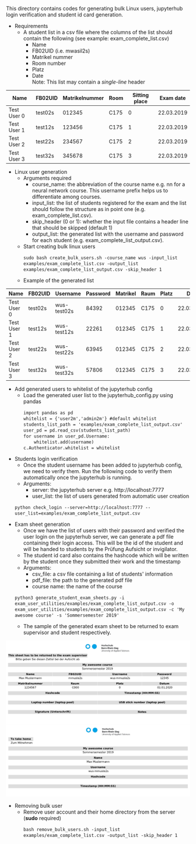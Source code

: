 This directory contains codes for generating bulk Linux users, jupyterhub login verification and student id card generation. </br>
* Requirements
  * A student list in a csv file where the columns of the list should contain the following (see example: exam_complete_list.csv)
    * Name
    * FB02UID (i.e. mwasil2s)
    * Matrikel nummer
    * Room number
    * Platz
    * Date <br>
  Note: This list may contain a *single-line* header

| Name        | FB02UID | Matrikelnummer | Room | Sitting place |  Exam date |
|-------------|---------|----------------|------|---------------|------------|
| Test User 0 | test02s |      012345    | C175 |       0       | 22.03.2019 |
| Test User 1 | test12s |      123456    | C175 |       1       | 22.03.2019 |
| Test User 2 | test22s |      234567    | C175 |       2       | 22.03.2019 |
| Test User 3 | test32s |      345678    | C175 |       3       | 22.03.2019 |

* Linux user generation
  * Arguments required
    * course_name: the abbreviation of the course name e.g. nn for a neural network course. This username prefix helps us to differentiate among courses.
    * input_list: the list of students registered for the exam and the list should follow the structure as in point one (e.g. exam_complete_list.csv).
    * skip_header (0 or 1): whether the input file contains a header line that should be skipped (default 1)
    * output_list: the generated list with the username and password for each student (e.g. exam_complete_list_output.csv).
  * Start creating bulk linux users
    ```
    sudo bash create_bulk_users.sh -course_name wus -input_list examples/exam_complete_list.csv -output_list examples/exam_complete_list_output.csv -skip_header 1
    ```
  * Example of the generated list

| Name        | FB02UID | Username    | Password | Matrikel | Raum | Platz | Date       |
|-------------|---------|-------------|----------|----------|------|-------|------------|
| Test User 0 | test02s | wus-test02s | 84392    | 012345   | C175 | 0     | 22.03.2019 |
| Test User 1 | test12s | wus-test12s | 22261    | 012345   | C175 | 1     | 22.03.2019 |
| Test User 2 | test22s | wus-test22s | 63945    | 012345   | C175 | 2     | 22.03.2019 |
| Test User 3 | test32s | wus-test32s | 57806    | 012345   | C175 | 3     | 22.03.2019 |

* Add generated users to whitelist of the jupyterhub config
  * Load the generated user list to the jupyterhub_config.py using pandas
    ```
    import pandas as pd
    whitelist = {'user2m','admin2m'} #default whitelist
    students_list_path = 'examples/exam_complete_list_output.csv'
    user_pd = pd.read_csv(students_list_path)
    for username in user_pd.Username:
        whitelist.add(username)
    c.Authenticator.whitelist = whitelist
    ```
* Students login verification
  * Once the student username has been added to jupyterhub config, we need to verify them. Run the following code to verify them automatically once the jupyterhub is running.
  * Arguments:
    * server: the jupyterhub server e.g. http://localhost:7777
    * user_list: the list of users generated from automatic user creation
  ```
  python check_login --server=http://localhost:7777 --user_list=examples/exam_complete_list_output.csv
  ```
* Exam sheet generation
  * Once we have the list of users with their password and verified the user login on the jupyterhub server, we can generate a pdf file containing their login access. This will be the id of the student and will be handed to students by the Prüfung Aufsicht or invigilator.
  * The student id card also contains the hashcode which will be written by the student once they submitted their work and the timestamp
  * Arguments:
    * csv_file: a csv file containing a list of students' information
    * pdf_file: the path to the generated pdf file
    * course name: the name of the course
  ```
  python3 generate_student_exam_sheets.py -i exam_user_utilities/examples/exam_complete_list_output.csv -o exam_user_utilities/examples/exam_complete_list_output.csv -c 'My awesome course' -s 'Sommersemester 2019'
  ```
  * The sample of the generated exam sheet to be returned to exam supervisor and student respectively.

![exam_sheet_for_exam_supervisor](https://github.com/DigiKlausur/brsu_digital_exam_tools/blob/master/exam_user_utilities/figures/exam_sheet_for_exam_supervisor.png)
![exam_sheet_for_student](https://github.com/DigiKlausur/brsu_digital_exam_tools/blob/master/exam_user_utilities/figures/exam_sheet_for_student.png)

* Removing bulk user
  * Remove user account and their home directory from the server (**sudo** required)
    ```
    bash remove_bulk_users.sh -input_list examples/exam_complete_list.csv -output_list -skip_header 1
    ```
      
  
